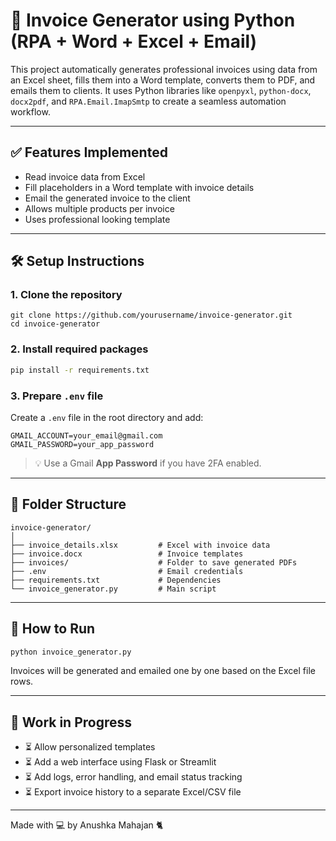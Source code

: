 # 🧾 Invoice Generator using Python (RPA + Word + Excel + Email)

This project automatically generates professional invoices using data from an Excel sheet, fills them into a Word template, converts them to PDF, and emails them to clients. It uses Python libraries like `openpyxl`, `python-docx`, `docx2pdf`, and `RPA.Email.ImapSmtp` to create a seamless automation workflow.

---

## ✅ Features Implemented

- Read invoice data from Excel
- Fill placeholders in a Word template with invoice details
- Email the generated invoice to the client
- Allows multiple products per invoice
- Uses professional looking template

---

## 🛠️ Setup Instructions

### 1. Clone the repository

```
git clone https://github.com/yourusername/invoice-generator.git
cd invoice-generator
```

### 2. Install required packages

```bash
pip install -r requirements.txt
```

### 3. Prepare `.env` file

Create a `.env` file in the root directory and add:

```
GMAIL_ACCOUNT=your_email@gmail.com
GMAIL_PASSWORD=your_app_password
```

> 💡 Use a Gmail **App Password** if you have 2FA enabled.

---

## 📂 Folder Structure

```
invoice-generator/
│
├── invoice_details.xlsx         # Excel with invoice data
├── invoice.docx                 # Invoice templates
├── invoices/                    # Folder to save generated PDFs
├── .env                         # Email credentials
├── requirements.txt             # Dependencies
└── invoice_generator.py         # Main script
```

---

## 🔄 How to Run

```bash
python invoice_generator.py
```

Invoices will be generated and emailed one by one based on the Excel file rows.

---

## 🚧 Work in Progress

* ⏳ Allow personalized templates
* ⏳ Add a web interface using Flask or Streamlit
* ⏳ Add logs, error handling, and email status tracking
* ⏳ Export invoice history to a separate Excel/CSV file

---

Made with 💻 by Anushka Mahajan 🐈

